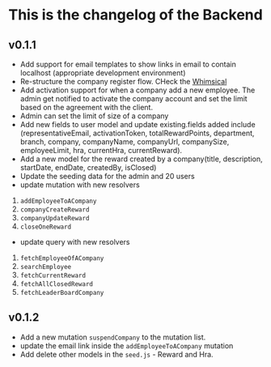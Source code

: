 # This is the changelog of the Backend

## v0.1.1

-   Add support for email templates to show links in email to contain localhost
    (appropriate development environment)
-   Re-structure the company register flow. CHeck the
    [Whimsical](https://whimsical.com/Vv6zHqCBLuYiME7UDYVEHk)
-   Add activation support for when a company add a new employee. The admin get
    notified to activate the company account and set the limit based on the
    agreement with the client.
-   Admin can set the limit of size of a company
-   Add new fields to user model and update existing.fields added include
    (representativeEmail, activationToken, totalRewardPoints, department,
    branch, company, companyName, companyUrl, companySize, employeeLimit, hra,
    currentHra, currentReward).
-   Add a new model for the reward created by a company(title, description,
    startDate, endDate, createdBy, isClosed)
-   Update the seeding data for the admin and 20 users
-   update mutation with new resolvers

1. `addEmployeeToACompany`
2. `companyCreateReward`
3. `companyUpdateReward`
4. `closeOneReward`

-   update query with new resolvers

1. `fetchEmployeeOfACompany`
2. `searchEmployee`
3. `fetchCurrentReward`
4. `fetchAllClosedReward`
5. `fetchLeaderBoardCompany`

## v0.1.2

- Add a new mutation `suspendCompany` to the mutation list.
- update the email link inside the `addEmployeeToACompany` mutation
- Add delete other models in the `seed.js` - Reward and Hra.
